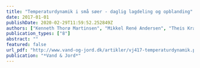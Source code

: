```yaml
---
title: "Temperaturdynamik i små søer - daglig lagdeling og opblanding"
date: 2017-01-01
publishDate: 2020-02-29T11:59:52.252849Z
authors: ["Kenneth Thorø Martinsen", "Mikkel René Andersen", "Theis Kragh", "Kaj Sand-Jensen"]
publication_types: ["8"]
abstract: ""
featured: false
url_pdf: "http://www.vand-og-jord.dk/artikler/vj417-temperaturdynamik.pdf"
publication: "*Vand & Jord*"
---
```


